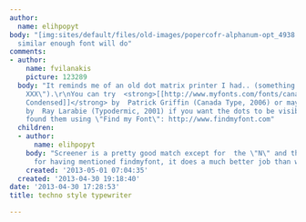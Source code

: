 ```yaml
---
author:
  name: elihpopyt
body: "[img:sites/default/files/old-images/popercofr-alphanum-opt_4938.png]\r\n\r\nany
  similar enough font will do"
comments:
- author:
    name: fvilanakis
    picture: 123289
  body: "It reminds me of an old dot matrix printer I had.. (something like \"STAR
    XXX\").\r\nYou can try  <strong>[[http://www.myfonts.com/fonts/canadatype/screener/|Screener
    Condensed]]</strong> by  Patrick Griffin (Canada Type, 2006) or maybe <strong>[[http://www.findmyfont.com/index.php/fonts/font-preview?fset=Typodermic&ffam=Telidon%20Hv%20-%20Regular&fid=6d2a14fc5a7a04f51a9ef28cc2b6df11&fsize=60&text=ABCDEFGHIJKLMNOPQRSTUVWXYZ%2001234567890&wrap=2|Telidon]]</strong>
    by  Ray Larabie (Typodermic, 2001) if you want the dots to be visible ;)\r\n\r\n------------------\r\nI
    found them using \"Find my Font\": http://www.findmyfont.com"
  children:
  - author:
      name: elihpopyt
    body: "Screener is a pretty good match except for  the \"N\" and the digits.\r\nThanks
      for having mentioned findmyfont, it does a much better job than whatthefont.\r\n\r\n"
    created: '2013-05-01 07:04:35'
  created: '2013-04-30 19:18:40'
date: '2013-04-30 17:28:53'
title: techno style typewriter

---
```

